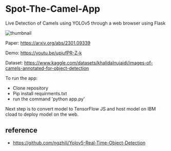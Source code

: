 # Spot-The-Camel-App
Live Detection of Camels using YOLOv5 through a web browser using Flask


![thumbnail](https://user-images.githubusercontent.com/93127443/200124680-aa3d3856-0e9e-44e1-bbfa-87bb9d9c807a.png)

Paper: https://arxiv.org/abs/2301.09339

Demo: https://youtu.be/upiufPR-Z-k

Dataset: https://www.kaggle.com/datasets/khalidalnujaidi/images-of-camels-annotated-for-object-detection

To run the app:

- Clone repository
- Pip install requirments.txt
- run the command 'python app.py' 

Next step is to convert model to TensorFlow JS and host model on IBM cload to deploy model on the web.


## reference
- https://github.com/ngzhili/Yolov5-Real-Time-Object-Detection
